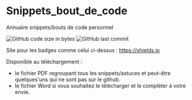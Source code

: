 # Snippets_bout_de_code
Annuaire snippets/bouts de code personnel

![GitHub code size in bytes](https://img.shields.io/github/languages/code-size/ValentinGratz/Snippets_bout_de_code?style=for-the-badge) ![GitHub last commit](https://img.shields.io/github/last-commit/ValentinGratz/Snippets_bout_de_code?style=for-the-badge)

Site pour les badges comme celui ci-dessus : https://shields.io

Disponible au téléchargement :
- le fichier PDF regroupant tous les snippets/astuces et peut-être quelques'uns qui ne sont pas sur le github.
- le fichier Word si vous souhaitez le télécharger et le compléter à votre envie. 
